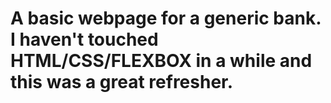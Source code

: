 # A basic webpage for a generic bank. I haven't touched HTML/CSS/FLEXBOX in a while and this was a great refresher.
